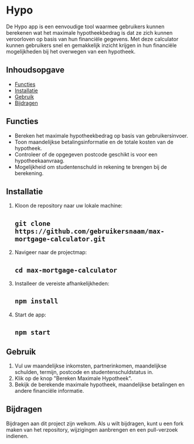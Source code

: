# Hypo

De Hypo app is een eenvoudige tool waarmee gebruikers kunnen berekenen wat het maximale hypotheekbedrag is dat ze zich kunnen veroorloven op basis van hun financiële gegevens. Met deze calculator kunnen gebruikers snel en gemakkelijk inzicht krijgen in hun financiële mogelijkheden bij het overwegen van een hypotheek.

## Inhoudsopgave

- [Functies](#functies)
- [Installatie](#installatie)
- [Gebruik](#gebruik)
- [Bijdragen](#bijdragen)

## Functies

- Bereken het maximale hypotheekbedrag op basis van gebruikersinvoer.
- Toon maandelijkse betalingsinformatie en de totale kosten van de hypotheek.
- Controleer of de opgegeven postcode geschikt is voor een hypotheekaanvraag.
- Mogelijkheid om studentenschuld in rekening te brengen bij de berekening.

## Installatie

1. Kloon de repository naar uw lokale machine:

   ## `git clone https://github.com/gebruikersnaam/max-mortgage-calculator.git`

2. Navigeer naar de projectmap:

   ## `cd max-mortgage-calculator`

3. Installeer de vereiste afhankelijkheden:
   ## `npm install`

4. Start de app:
   ## `npm start`

## Gebruik

1. Vul uw maandelijkse inkomsten, partnerinkomen, maandelijkse schulden, termijn, postcode en studentenschuldstatus in.
2. Klik op de knop "Bereken Maximale Hypotheek".
3. Bekijk de berekende maximale hypotheek, maandelijkse betalingen en andere financiële informatie.

## Bijdragen

Bijdragen aan dit project zijn welkom. Als u wilt bijdragen, kunt u een fork maken van het repository, wijzigingen aanbrengen en een pull-verzoek indienen.
